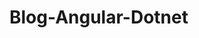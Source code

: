 # Blog-Angular-Dotnet
<!-- Account EDPS
POST api/Account/register - create new user
POST api/Account/login - allows existing user login

Blog EDPS
POST api/Blog - create new blog (needs auth)
GET api/Blog - gets all of blogs page by page
GET api/Blog/famous - get top 6 most talked about blogs
GET api/Blog/:id - get the given blog
GET api/Blog/user/:id - get all blogs by user
DELETE api/Blog/:id - delete existing blog (needs auth)

Blog Comment EDPS
POST api/BlogComment - create new blog comment (needs auth)
DELETE api/BlogCommemt/:id - delete given blog comment (needs auth)
GET api/BlogComment/:Blogid - load all blog comments for a blog

Photo EDPS
POST api/Photo - upload photo (needs auth)
DELETE api/Photo - delete photo (needs auth)
GET api/Photo - get all of user's photo's (needs auth)
GET api/Photo/:id - get photo -->